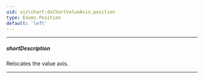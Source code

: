 ```yaml
---
uid: viz\chart:dxChartValueAxis.position
type: Enums.Position
default: 'left'
---
```

---
##### shortDescription
Relocates the value axis.

---
<!--
Depending on the value of the [rotated](/api-reference/10%20UI%20Components/dxChart/1%20Configuration/rotated.md '/Documentation/ApiReference/UI_Components/dxChart/Configuration/#rotated') property, **position** accepts different values.

&lt;table class="dx-table"&gt;
    &lt;tr&gt;
        &lt;th&gt;rotated&lt;/th&gt;
        &lt;th&gt;position&lt;/th&gt;
    &lt;/tr&gt;
    &lt;tr&gt;
        &lt;td&gt;&lt;i&gt;false&lt;/i&gt;&lt;/td&gt;
        &lt;td&gt;&lt;i&gt;"left"&lt;/i&gt; or &lt;i&gt;"right"&lt;/i&gt;&lt;/td&gt;
    &lt;/tr&gt;
    &lt;tr&gt;
        &lt;td&gt;&lt;i&gt;true&lt;/i&gt;&lt;/td&gt;
        &lt;td&gt;&lt;i&gt;"bottom"&lt;/i&gt; or &lt;i&gt;"top"&lt;/i&gt;&lt;/td&gt;
    &lt;/tr&gt;
&lt;/table&gt;

If the predefined positions do not meet your requirements, use the [customPosition](/api-reference/10%20UI%20Components/dxChart/1%20Configuration/valueAxis/customPosition.md '/Documentation/ApiReference/UI_Components/dxChart/Configuration/valueAxis/#customPosition') property.
-->